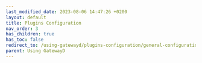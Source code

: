 ```yaml
---
last_modified_date: 2023-08-06 14:47:26 +0200
layout: default
title: Plugins Configuration
nav_order: 3
has_children: true
has_toc: false
redirect_to: /using-gatewayd/plugins-configuration/general-configurations
parent: Using GatewayD
---
```

